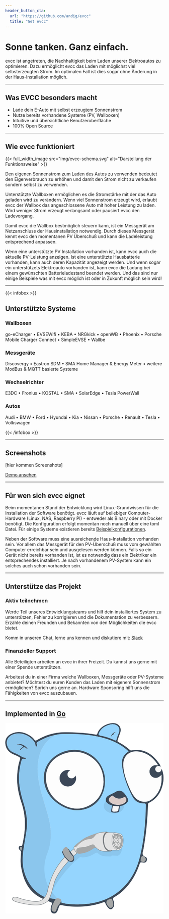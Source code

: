 ```yaml
---
header_button_cta:
  url: "https://github.com/andig/evcc"
  title: "Get evcc"
---
```


# Sonne tanken. Ganz einfach.

evcc ist angetreten, die Nachhaltigkeit beim Laden unserer Elektroautos zu optimieren. Dazu ermöglicht evcc das Laden mit möglichst viel selbsterzeugten Strom. Im optimalen Fall ist dies sogar ohne Änderung in der Haus-Installation möglich.

---

## Was EVCC besonders macht

- Lade dein E-Auto mit selbst erzeugtem Sonnenstrom
- Nutze bereits vorhandene Systeme (PV, Wallboxen)
- Intuitive und übersichtliche Benutzeroberfläche
- 100% Open Source

---

## Wie evcc funktioniert

{{< full_width_image src="img/evcc-schema.svg" alt="Darstellung der Funktionsweise" >}}

Den eigenen Sonnenstrom zum Laden des Autos zu verwenden bedeutet den Eigenverbrauch zu erhöhen und damit den Strom nicht zu verkaufen sondern selbst zu verwenden.

Unterstützte Wallboxen ermöglichen es die Stromstärke mit der das Auto geladen wird zu verändern. Wenn viel Sonnenstrom erzeugt wird, erlaubt evcc der Wallbox das angeschlossene Auto mit hoher Leistung zu laden. Wird weniger Strom erzeugt verlangsamt oder pausiert evcc den Ladevorgang.

Damit evcc die Wallbox bestmöglich steuern kann, ist ein Messgerät am Netzanschluss der Hausinstallation notwendig. Durch dieses Messgerät kennt evcc den momentanen PV Überschuß und kann die Ladeleistung entsprechend anpassen.

Wenn eine unterstützte PV Installation vorhanden ist, kann evcc auch die aktuelle PV-Leistung anzeigen. Ist eine unterstützte Hausbatterie vorhanden, kann auch deren Kapazität angezeigt werden. Und wenn sogar ein unterstützets Elektroauto vorhanden ist, kann evcc die Ladung bei einem gewünschten Batterieladestand beendet werden. Und das sind nur einige Beispiele was mit evcc möglich ist oder in Zukunft möglich sein wird!

---

{{< infobox >}}

## Unterstützte Systeme

### Wallboxen

go-eCharger • EVSEWifi • KEBA • NRGkick • openWB • Phoenix • Porsche Mobile Charger Connect • SimpleEVSE • Wallbe

### Messgeräte

Discovergy • Eastron SDM • SMA Home Manager & Energy Meter • weitere ModBus & MQTT basierte Systeme

### Wechselrichter

E3DC • Fronius • KOSTAL • SMA • SolarEdge • Tesla PowerWall

### Autos

Audi • BMW • Ford • Hyundai • Kia • Nissan • Porsche • Renault • Tesla • Volkswagen

{{< /infobox >}}

---

## Screenshots

[hier kommen Screenshots]

[Demo ansehen](https://demo.evcc.io/)

---

## Für wen sich evcc eignet

Beim momentanen Stand der Entwicklung wird Linux-Grundwissen für die Installation der Software benötigt. evcc läuft auf beliebiger Computer-Hardware (Linux, NAS, Raspberry PI) - entweder als Binary oder mit Docker benötigt. Die Konfiguration erfolgt momentan noch manuell über eine toml Datei. Für einige Systeme existieren bereits [Beispielkonfigurationen](https://github.com/andig/evcc-config).

Neben der Software muss eine ausreichende Haus-Installation vorhanden sein. Vor allem das Messgerät für den PV-Überschuß muss vom gewählten Computer erreichbar sein und ausgelesen werden können. Falls so ein Gerät nicht bereits vorhanden ist, ist es notwendig dass ein Elektriker ein entsprechendes installiert. Je nach vorhandenem PV-System kann ein solches auch schon vorhanden sein.

---

## Unterstütze das Projekt

### Aktiv teilnehmen

Werde Teil unseres Entwicklungsteams und hilf dein installiertes System zu unterstützen, Fehler zu korrigieren und die Dokumentation zu verbessern.
Erzähle deinen Freunden und Bekannten von den Möglichkeiten die evcc bietet.

Komm in unseren Chat, lerne uns kennen und diskutiere mit: [Slack](https://join.slack.com/t/evccgroup/shared_invite/zt-fw52e6lt-tdazCp1LPdPlYuKz3PvTAw)

### Finanzieller Support

Alle Beteiligten arbeiten an evcc in ihrer Freizeit. Du kannst uns gerne mit einer Spende unterstützen.

Arbeitest du in einer Firma welche Wallboxen, Messgeräte oder PV-Systeme anbietet? Möchtest du euren Kunden das Laden mit eigenem Sonnenstrom ermöglichen? Sprich uns gerne an. Hardware Sponsoring hilft uns die Fähigkeiten von evcc auszubauen.

---

## Implemented in [Go](https://golang.org)

![EVCC Gopher](img/ccs-gopher.svg)
